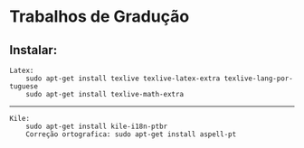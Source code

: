 Trabalhos de Gradução
=======

Instalar:
-----
	Latex:
		sudo apt-get install tex­live tex­live-latex-extra tex­live-lang-por­tu­guese
		sudo apt-get install tex­live-math-extra
----
	Kile:
		sudo apt-get install kile-i18n-ptbr
		Correção ortografica: sudo apt-get install aspell-pt

